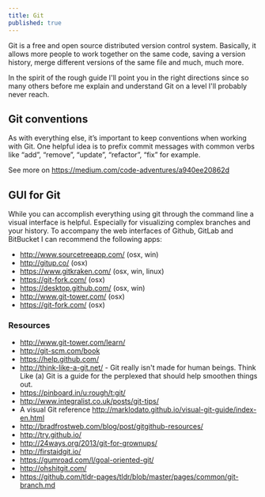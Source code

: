 ```yaml
---
title: Git
published: true
---
```


Git is a free and open source distributed version control system. Basically, it allows more people to work together on the same code, saving a version history, merge different versions of the same file and much, much more.

In the spirit of the rough guide I'll point you in the right directions since so many others before me explain and understand Git on a level I'll probably never reach.

## Git conventions

As with everything else, it’s important to keep conventions when working with Git. One helpful idea is to prefix commit messages with common verbs like “add”, “remove”, “update”, “refactor”, “fix” for example.

See more on https://medium.com/code-adventures/a940ee20862d

## GUI for Git

While you can accomplish everything using git through the command line a visual interface is helpful. Especially for visualizing complex branches and your history. To accompany the web interfaces of Github, GitLab and BitBucket I can recommend the following apps:

- http://www.sourcetreeapp.com/ (osx, win)
- http://gitup.co/ (osx)
- https://www.gitkraken.com/ (osx, win, linux)
- https://git-fork.com/ (osx)
- https://desktop.github.com/ (osx, win)
- http://www.git-tower.com/ (osx)
- https://git-fork.com/ (osx)

### Resources

- http://www.git-tower.com/learn/
- http://git-scm.com/book
- https://help.github.com/
- http://think-like-a-git.net/ - Git really isn't made for human beings. Think Like (a) Git is a guide for the perplexed that should help smoothen things out.
- https://pinboard.in/u:rough/t:git/
- http://www.integralist.co.uk/posts/git-tips/
- A visual Git reference http://marklodato.github.io/visual-git-guide/index-en.html
- http://bradfrostweb.com/blog/post/gitgithub-resources/
- http://try.github.io/
- http://24ways.org/2013/git-for-grownups/
- http://firstaidgit.io/
- https://gumroad.com/l/goal-oriented-git/
- http://ohshitgit.com/
- https://github.com/tldr-pages/tldr/blob/master/pages/common/git-branch.md

